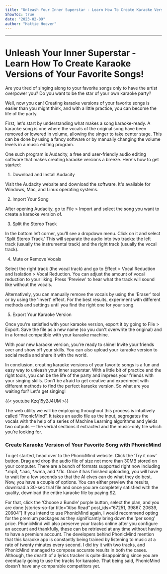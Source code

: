 ```yaml
---
title: "Unleash Your Inner Superstar - Learn How To Create Karaoke Versions of Your Favorite Songs!"
ShowToc: true 
date: "2023-02-09"
author: "Hattie Hoover"
---
```

*****
# Unleash Your Inner Superstar - Learn How To Create Karaoke Versions of Your Favorite Songs!

Are you tired of singing along to your favorite songs only to have the artist overpower you? Do you want to be the star of your own karaoke party?

Well, now you can! Creating karaoke versions of your favorite songs is easier than you might think, and with a little practice, you can become the life of the party.

First, let's start by understanding what makes a song karaoke-ready. A karaoke song is one where the vocals of the original song have been removed or lowered in volume, allowing the singer to take center stage. This can be done by using a fancy software or by manually changing the volume levels in a music editing program.

One such program is Audacity, a free and user-friendly audio editing software that makes creating karaoke versions a breeze. Here's how to get started:

1. Download and Install Audacity

Visit the Audacity website and download the software. It's available for Windows, Mac, and Linux operating systems.

2. Import Your Song

After opening Audacity, go to File > Import and select the song you want to create a karaoke version of.

3. Split the Stereo Track

In the bottom left corner, you'll see a dropdown menu. Click on it and select 'Split Stereo Track.' This will separate the audio into two tracks: the left track (usually the instrumental track) and the right track (usually the vocal track).

4. Mute or Remove Vocals

Select the right track (the vocal track) and go to Effect > Vocal Reduction and Isolation > Vocal Reduction. You can adjust the amount of vocal reduction to your liking. Press 'Preview' to hear what the track will sound like without the vocals.

Alternatively, you can manually remove the vocals by using the 'Eraser' tool or by using the 'Invert' effect. For the best results, experiment with different methods and settings until you find the right one for your song.

5. Export Your Karaoke Version

Once you're satisfied with your karaoke version, export it by going to File > Export. Save the file as a new name (so you don't overwrite the original) and in a format compatible with your karaoke machine.

With your new karaoke version, you're ready to shine! Invite your friends over and show off your skills. You can also upload your karaoke version to social media and share it with the world.

In conclusion, creating karaoke versions of your favorite songs is a fun and easy way to unleash your inner superstar. With a little bit of practice and the right tools, you can be the life of the party and impress your friends with your singing skills. Don't be afraid to get creative and experiment with different methods to find the perfect karaoke version. So what are you waiting for? Let's get singing!

{{< youtube Kzq15y2J4UM >}} 




The web utility we will be employing throughout this process is intuitively called “PhonicMind”. It takes an audio file as the input, segregates the vocals with the help of a series of Machine Learning algorithms and yields two outputs — the verbal sections it extracted and the music-only file which you’re looking for.

 
### Create Karaoke Version of Your Favorite Song with PhonicMind


To get started, head over to the PhonicMind website. Click the ‘Try it now’ button. Drag and drop the audio file of size not more than 30MB stored on your computer. There are a bunch of formats supported right now including *.mp3, *.aac, *.wma, and *.flc.
Once it has finished uploading, you will have to wait for a few seconds so that the AI elves can do what they do best. Now, you have a couple of options. You can either preview the results, download a 30-sec trial file and once you are completely satisfied with the quality, download the entire karaoke file by paying $2.

For that, click the ‘Choose a Bundle’ purple button, select the plan, and you are done.[stories-so-far title=”Also Read” post_ids=”67251, 39867, 20639, 20604″] If you intend to use PhonicMind again, I would recommend opting for the premium packages as they significantly bring down the ‘per song’ price. PhonicMind will also preserve your tracks online after you configure an account and thankfully, these can be retrieved at any time without having to have a premium account.
The developers behind PhonicMind mention that this karaoke app is constantly being trained by listening to music at a rate of twenty minutes every second. I did try it with two tracks, and PhonicMind managed to compose accurate results in both the cases. Although, the dearth of a lyrics tracker is quite disappointing since you are eventually going to use the tracks for karaoke. That being said, PhonicMind doesn’t have any comparable competitors yet.




